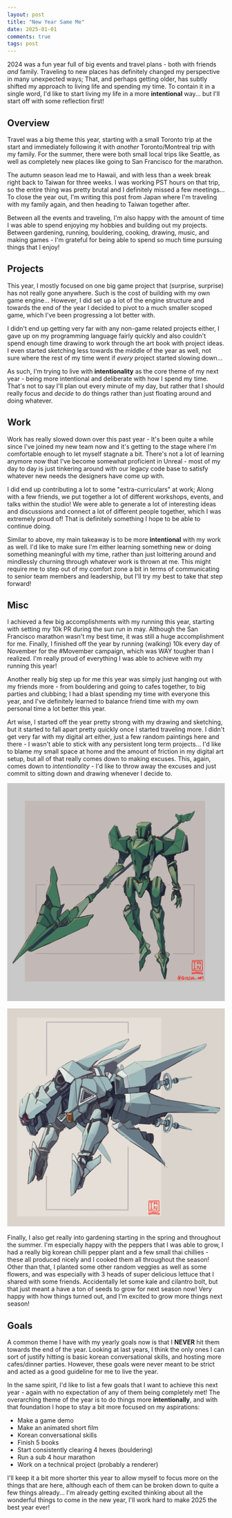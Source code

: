 ```yaml
---
layout: post
title: "New Year Same Me"
date: 2025-01-01
comments: true
tags: post
---
```


2024 was a fun year full of big events and travel plans - both with friends *and* family. Traveling to new places has definitely changed my perspective in many unexpected ways; That, and perhaps getting older, has subtly shifted my approach to living life and spending my time. To contain it in a single word, I'd like to start living my life in a more **intentional** way... but I'll start off with some reflection first!

## Overview

Travel was a big theme this year, starting with a small Toronto trip at the start and immediately following it with *another* Toronto/Montreal trip with my family. For the summer, there were both small local trips like Seattle, as well as completely new places like going to San Francisco for the marathon.

The autumn season lead me to Hawaii, and with less than a week break right back to Taiwan for three weeks. I was working PST hours on that trip, so the entire thing was pretty brutal and I definitely missed a few meetings... To close the year out, I'm writing this post from Japan where I'm traveling with my family again, and then heading to Taiwan together after.

Between all the events and traveling, I'm also happy with the amount of time I was able to spend enjoying my hobbies and building out my projects. Between gardening, running, bouldering, cooking, drawing, music, and making games - I'm grateful for being able to spend so much time pursuing things that I enjoy!

## Projects

This year, I mostly focused on one big game project that (surprise, surprise) has not really gone anywhere. Such is the cost of building with my own game engine... However, I did set up a lot of the engine structure and towards the end of the year I decided to pivot to a much smaller scoped game, which I've been progressing a lot better with. 

I didn't end up getting very far with any non-game related projects either, I gave up on my programming language fairly quickly and also couldn't spend enough time drawing to work through the art book with project ideas. I even started sketching less towards the middle of the year as well, not sure where the rest of my time went if *every* project started slowing down...

As such, I'm trying to live with **intentionality** as the core theme of my next year - being more intentional and deliberate with how I spend my time. That's not to say I'll plan out every minute of my day, but rather that I should really focus and *decide* to do things rather than just floating around and doing whatever.

## Work

Work has really slowed down over this past year - It's been quite a while since I've joined my new team now and it's getting to the stage where I'm comfortable enough to let myself stagnate a bit. There's not a lot of learning anymore now that I've become somewhat proficient in Unreal - most of my day to day is just tinkering around with our legacy code base to satisfy whatever new needs the designers have come up with.

I did end up contributing a lot to some "extra-curriculars" at work; Along with a few friends, we put together a lot of different workshops, events, and talks within the studio! We were able to generate a lot of interesting ideas and discussions and connect a lot of different people together, which I was extremely proud of! That is definitely something I hope to be able to continue doing.

Similar to above, my main takeaway is to be more **intentional** with my work as well. I'd like to make sure I'm either learning something new or doing something meaningful with my time, rather than just loittering around and mindlessly churning through whatever work is thrown at me. This might require me to step out of my comfort zone a bit in terms of communicating to senior team members and leadership, but I'll try my best to take that step forward!

## Misc

I achieved a few big accomplishments with my running this year, starting with setting my 10k PR during the sun run in may. Although the San Francisco marathon wasn't my best time, it was still a huge accomplishment for me. Finally, I finished off the year by running (walking) 10k every day of November for the #Movember campaign, which was WAY tougher than I realized. I'm really proud of everything I was able to achieve with my running this year!

Another really big step up for me this year was simply just hanging out with my friends more - from bouldering and going to cafes together, to big parties and clubbing; I had a blast spending my time with everyone this year, and I've definitely learned to balance friend time with my own personal time a lot better this year. 

Art wise, I started off the year pretty strong with my drawing and sketching, but it started to fall apart pretty quickly once I started traveling more. I didn't get very far with my digital art either, just a few random paintings here and there - I wasn't able to stick with any persistent long term projects... I'd like to blame my small space at home and the amount of friction in my digital art setup, but all of that really comes down to making excuses. This, again, comes down to *intentionality* - I'd like to throw away the excuses and just commit to sitting down and drawing whenever I decide to.

![Nice sketch number 1](/assets/posts/mech1.png)

![Nice sketch number 2](/assets/posts/mech2.png)

Finally, I also get really into gardening starting in the spring and throughout the summer. I'm especially happy with the peppers that I was able to grow, I had a really big korean chilli pepper plant and a few small thai chillies - these all produced nicely and I cooked them all throughout the season! Other than that, I planted some other random veggies as well as some flowers, and was especially with 3 heads of super delicious lettuce that I shared with some friends. Accidentally let some kale and cilantro bolt, but that just meant a have a ton of seeds to grow for next season now! Very happy with how things turned out, and I'm excited to grow more things next season!

## Goals

A common theme I have with my yearly goals now is that I **NEVER** hit them towards the end of the year. Looking at last years, I think the only ones I can sort of justify hitting is basic korean conversational skills, and hosting more cafes/dinner parties. However, these goals were never meant to be strict and acted as a good guideline for me to live the year.

In the same spirit, I'd like to list a few goals that I want to achieve this next year - again with no expectation of any of them being completely met! The overarching theme of the year is to do things more **intentionally**, and with that foundation I hope to stay a bit more focused on my aspirations:

- Make a game demo
- Make an animated short film
- Korean conversational skills
- Finish 5 books
- Start consistently clearing 4 hexes (bouldering)
- Run a sub 4 hour marathon
- Work on a technical project (probably a renderer)

I'll keep it a bit more shorter this year to allow myself to focus more on the things that are here, although each of them can be broken down to quite a few things already... I'm already getting excited thinking about all the wonderful things to come in the new year, I'll work hard to make 2025 the best year ever!
